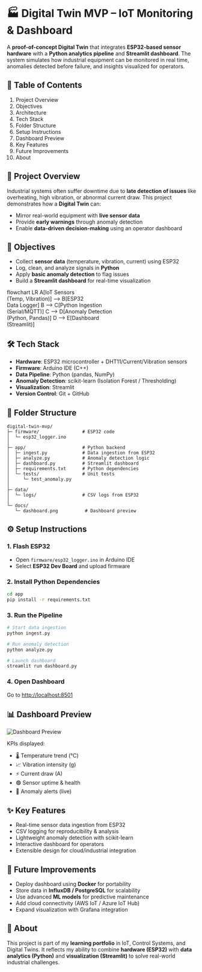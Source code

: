 # 🏭 Digital Twin MVP – IoT Monitoring & Dashboard
A **proof-of-concept Digital Twin** that integrates **ESP32-based sensor hardware** with a **Python analytics pipeline** and **Streamlit dashboard**. The system simulates how industrial equipment can be monitored in real time, anomalies detected before failure, and insights visualized for operators.

## 📌 Table of Contents
1. Project Overview  
2. Objectives  
3. Architecture  
4. Tech Stack  
5. Folder Structure  
6. Setup Instructions  
7. Dashboard Preview  
8. Key Features  
9. Future Improvements  
10. About  

## 📖 Project Overview
Industrial systems often suffer downtime due to **late detection of issues** like overheating, high vibration, or abnormal current draw. This project demonstrates how a **Digital Twin** can:  
- Mirror real-world equipment with **live sensor data**  
- Provide **early warnings** through anomaly detection  
- Enable **data-driven decision-making** using an operator dashboard  

## 🎯 Objectives
- Collect **sensor data** (temperature, vibration, current) using ESP32  
- Log, clean, and analyze signals in **Python**  
- Apply **basic anomaly detection** to flag issues  
- Build a **Streamlit dashboard** for real-time visualization  

flowchart LR
    A[IoT Sensors<br>(Temp, Vibration)] --> B[ESP32<br>Data Logger]
    B --> C[Python Ingestion<br>(Serial/MQTT)]
    C --> D[Anomaly Detection<br>(Python, Pandas)]
    D --> E[Dashboard<br>(Streamlit)]


## 🛠️ Tech Stack
- **Hardware**: ESP32 microcontroller + DHT11/Current/Vibration sensors  
- **Firmware**: Arduino IDE (C++)  
- **Data Pipeline**: Python (pandas, NumPy)  
- **Anomaly Detection**: scikit-learn (Isolation Forest / Thresholding)  
- **Visualization**: Streamlit  
- **Version Control**: Git + GitHub  

## 📂 Folder Structure
```
digital-twin-mvp/
├─ firmware/                # ESP32 code
│  └─ esp32_logger.ino
│
├─ app/                     # Python backend
│  ├─ ingest.py             # Data ingestion from ESP32
│  ├─ analyze.py            # Anomaly detection logic
│  ├─ dashboard.py          # Streamlit dashboard
│  ├─ requirements.txt      # Python dependencies
│  └─ tests/                # Unit tests
│     └─ test_anomaly.py
│
├─ data/                    
│  └─ logs/                 # CSV logs from ESP32
│
└─ docs/                    
   └─ dashboard.png          # Dashboard preview
```

## ⚙️ Setup Instructions
### 1. Flash ESP32
- Open `firmware/esp32_logger.ino` in Arduino IDE  
- Select **ESP32 Dev Board** and upload firmware  

### 2. Install Python Dependencies
```bash
cd app
pip install -r requirements.txt
```

### 3. Run the Pipeline
```bash
# Start data ingestion
python ingest.py  

# Run anomaly detection
python analyze.py  

# Launch dashboard
streamlit run dashboard.py
```

### 4. Open Dashboard
Go to [http://localhost:8501](http://localhost:8501)  

## 📊 Dashboard Preview
![Dashboard Preview](docs/dashboard.png)  

KPIs displayed:  
- 🌡️ Temperature trend (°C)  
- 📈 Vibration intensity (g)  
- ⚡ Current draw (A)  
- 🟢 Sensor uptime & health  
- 🔴 Anomaly alerts (live)  

## ✨ Key Features
- Real-time sensor data ingestion from ESP32  
- CSV logging for reproducibility & analysis  
- Lightweight anomaly detection with scikit-learn  
- Interactive dashboard for operators  
- Extensible design for cloud/industrial integration  

## 🔮 Future Improvements
- Deploy dashboard using **Docker** for portability  
- Store data in **InfluxDB / PostgreSQL** for scalability  
- Use advanced **ML models** for predictive maintenance  
- Add cloud connectivity (AWS IoT / Azure IoT Hub)  
- Expand visualization with Grafana integration  

## 🙋 About
This project is part of my **learning portfolio** in IoT, Control Systems, and Digital Twins. It reflects my ability to combine **hardware (ESP32)** with **data analytics (Python)** and **visualization (Streamlit)** to solve real-world industrial challenges.
